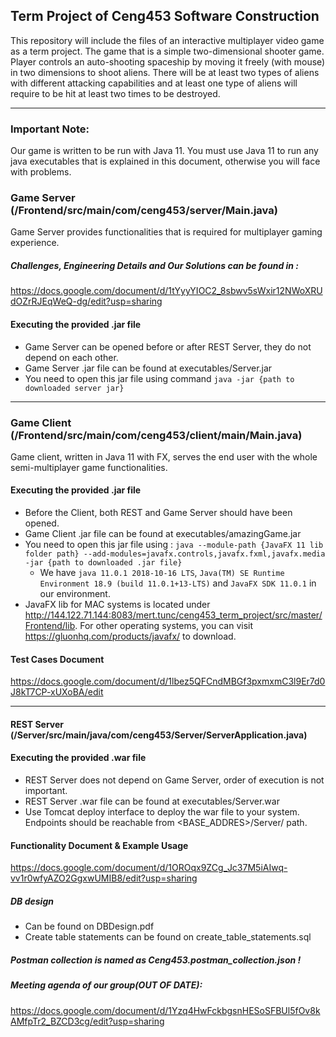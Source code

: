 

## Term Project of Ceng453 Software Construction

This repository will include the files of an interactive multiplayer video game as a term project. The game that is a simple two-dimensional shooter game. Player controls an auto-shooting spaceship by moving it freely (with mouse) in two dimensions to shoot aliens. There will be at least two types of aliens with different attacking capabilities and at least one type of aliens will require to be hit at least two times to be destroyed.

___
### Important Note:

Our game is written to be run with Java 11. You must use Java 11 to run any java executables that is explained in this document, otherwise you will face with problems.


### Game Server (/Frontend/src/main/com/ceng453/server/Main.java)

Game Server provides functionalities that is required for multiplayer gaming experience.

##### Challenges, Engineering Details and Our Solutions can be found in :

https://docs.google.com/document/d/1tYyyYIOC2_8sbwv5sWxir12NWoXRUdOZrRJEqWeQ-dg/edit?usp=sharing

#### Executing the provided .jar file

* Game Server can be opened before or after REST Server, they do not depend on each other.
* Game Server .jar file can be found at executables/Server.jar
* You need to open this jar file using command `java -jar {path to downloaded server jar}`

___

### Game Client (/Frontend/src/main/com/ceng453/client/main/Main.java)

Game client, written in Java 11 with FX, serves the end user with the whole semi-multiplayer game functionalities. 

#### Executing the provided .jar file

* Before the Client, both REST and Game Server should have been opened. 
* Game Client .jar file can be found at executables/amazingGame.jar
* You need to open this jar file using : `java --module-path {JavaFX 11 lib folder path} --add-modules=javafx.controls,javafx.fxml,javafx.media -jar {path to downloaded .jar file} `
  * We have `java 11.0.1 2018-10-16 LTS`, `Java(TM) SE Runtime Environment 18.9 (build 11.0.1+13-LTS)` and `JavaFX SDK 11.0.1` in our environment.
* JavaFX lib for MAC systems is located under http://144.122.71.144:8083/mert.tunc/ceng453_term_project/src/master/Frontend/lib. For other operating systems, you can visit https://gluonhq.com/products/javafx/ to download.
#### Test Cases Document

https://docs.google.com/document/d/1lbez5QFCndMBGf3pxmxmC3l9Er7d0J8kT7CP-xUXoBA/edit

___

#### REST Server (/Server/src/main/java/com/ceng453/Server/ServerApplication.java)

#### Executing the provided .war file

* REST Server does not depend on Game Server, order of execution is not important.
* REST Server .war file can be found at executables/Server.war
* Use Tomcat deploy interface to deploy the war file to your system. Endpoints should be reachable from <BASE_ADDRES>/Server/ path. 



#### Functionality Document & Example Usage

https://docs.google.com/document/d/1OROqx9ZCg_Jc37M5iAIwq-vv1r0wfyAZO2GgxwUMIB8/edit?usp=sharing

##### DB design
- Can be found on DBDesign.pdf
- Create table statements can be found on create_table_statements.sql

##### Postman collection is named as Ceng453.postman_collection.json !

##### Meeting agenda of our group(OUT OF DATE):

https://docs.google.com/document/d/1Yzq4HwFckbgsnHESoSFBUl5fOv8kAMfpTr2_BZCD3cg/edit?usp=sharing



